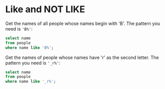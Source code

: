 # Like and NOT LIKE

Get the names of all people whose names begin with 'B'. The pattern you need is `'B%'`:
```sql
select name
from people
where name like 'B%';
```

Get the names of people whose names have 'r' as the second letter. The pattern you need is `'_r%'`:
```sql
select name
from people
where name like '_r%';
```
